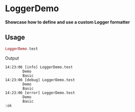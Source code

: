 # LoggerDemo

**Showcase how to define and use a custom Logger formatter**

## Usage

```elixir
LoggerDemo.test
```

Output
```
14:23:06 [info] LoggerDemo.test 
        Demo
        Basic
14:23:06 [debug] LoggerDemo.test 
        Demo
        Basic
14:23:06 [error] LoggerDemo.test 
        Demo
        Basic
:ok   
```


